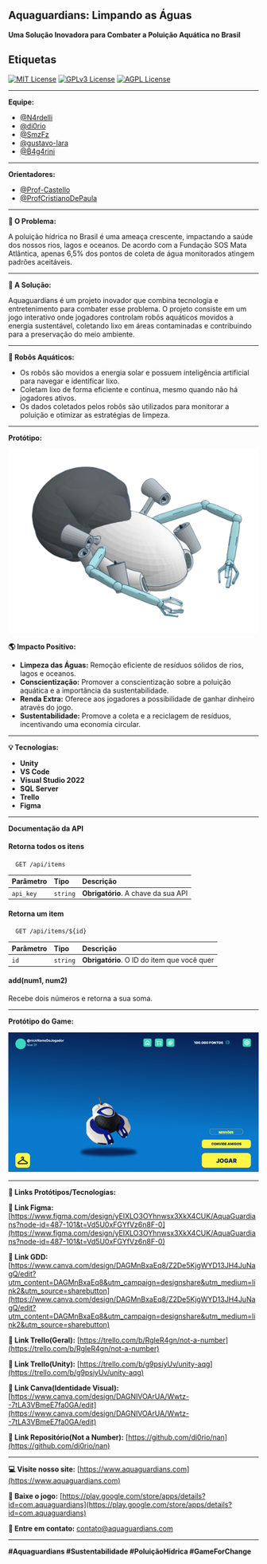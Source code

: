 ## Aquaguardians: Limpando as Águas

**Uma Solução Inovadora para Combater a Poluição Aquática no Brasil**

## Etiquetas

[![MIT License](https://img.shields.io/badge/License-MIT-green.svg)](https://choosealicense.com/licenses/mit/)
[![GPLv3 License](https://img.shields.io/badge/License-GPL%20v3-yellow.svg)](https://opensource.org/licenses/)
[![AGPL License](https://img.shields.io/badge/license-AGPL-blue.svg)](http://www.gnu.org/licenses/agpl-3.0)

---

**Equipe:**

- [@N4rdelli](https://www.github.com/N4rdelli)
- [@di0rio](https://www.github.com/di0rio) 
- [@SmzFz](https://www.github.com/SmzFz) 
- [@gustavo-lara](https://www.github.com/gustavo-lara)
- [@B4g4rini](https://www.github.com/B4g4rini)

---

**Orientadores:**

- [@Prof-Castello](https://www.github.com/Prof-Castello) 
- [@ProfCristianoDePaula](https://www.github.com/ProfCristianoDePaula) 

---

**🌊 O Problema:**

A poluição hídrica no Brasil é uma ameaça crescente, impactando a saúde dos nossos rios, lagos e oceanos. De acordo com a Fundação SOS Mata Atlântica, apenas 6,5% dos pontos de coleta de água monitorados atingem padrões aceitáveis.

---

**🤖 A Solução:**

Aquaguardians é um projeto inovador que combina tecnologia e entretenimento para combater esse problema. O projeto consiste em um jogo interativo onde jogadores controlam robôs aquáticos movidos a energia sustentável, coletando lixo em áreas contaminadas e contribuindo para a preservação do meio ambiente.

---

**🤖 Robôs Aquáticos:**

- Os robôs são movidos a energia solar e possuem inteligência artificial para navegar e identificar lixo.
- Coletam lixo de forma eficiente e contínua, mesmo quando não há jogadores ativos.
- Os dados coletados pelos robôs são utilizados para monitorar a poluição e otimizar as estratégias de limpeza.

---

**Protótipo:**

<center>
<a>
<img src="./img/prototipo-removebg-preview.png">
</a>
</center>

**🌎 Impacto Positivo:**

- **Limpeza das Águas:** Remoção eficiente de resíduos sólidos de rios, lagos e oceanos.
- **Conscientização:** Promover a conscientização sobre a poluição aquática e a importância da sustentabilidade.
- **Renda Extra:** Oferece aos jogadores a possibilidade de ganhar dinheiro através do jogo.
- **Sustentabilidade:** Promove a coleta e a reciclagem de resíduos, incentivando uma economia circular.

---

**💡 Tecnologias:**

- **Unity**
- **VS Code** 
- **Visual Studio 2022**
- **SQL Server**
- **Trello**
- **Figma**


---

**Documentação da API**

#### Retorna todos os itens

```http
  GET /api/items
```

| Parâmetro   | Tipo       | Descrição                           |
| :---------- | :--------- | :---------------------------------- |
| `api_key` | `string` | **Obrigatório**. A chave da sua API |

#### Retorna um item

```http
  GET /api/items/${id}
```

| Parâmetro   | Tipo       | Descrição                                   |
| :---------- | :--------- | :------------------------------------------ |
| `id`      | `string` | **Obrigatório**. O ID do item que você quer |

#### add(num1, num2)

Recebe dois números e retorna a sua soma.

---

**Protótipo do Game:**

<center>
<a>
<img src="./img/telaLobby.png">
</a>
</center>


---

**👾 Links Protótipos/Tecnologias:**

**🔗 Link Figma:** [https://www.figma.com/design/yEIXLO3OYhnwsx3XkX4CUK/AquaGuardians?node-id=487-101&t=Vd5U0xFGYfVz6n8F-0](https://www.figma.com/design/yEIXLO3OYhnwsx3XkX4CUK/AquaGuardians?node-id=487-101&t=Vd5U0xFGYfVz6n8F-0)

**🔗 Link GDD:** [https://www.canva.com/design/DAGMnBxaEq8/Z2De5KjgWYD13JH4JuNagQ/edit?utm_content=DAGMnBxaEq8&utm_campaign=designshare&utm_medium=link2&utm_source=sharebutton](https://www.canva.com/design/DAGMnBxaEq8/Z2De5KjgWYD13JH4JuNagQ/edit?utm_content=DAGMnBxaEq8&utm_campaign=designshare&utm_medium=link2&utm_source=sharebutton)

**🔗 Link Trello(Geral):** [https://trello.com/b/RgIeR4gn/not-a-number](https://trello.com/b/RgIeR4gn/not-a-number)

**🔗 Link Trello(Unity):** [https://trello.com/b/g9psiyUv/unity-aqg](https://trello.com/b/g9psiyUv/unity-aqg)

**🔗 Link Canva(Identidade Visual):** [https://www.canva.com/design/DAGNIVOArUA/Wwtz--7tLA3VBmeE7fa0GA/edit](https://www.canva.com/design/DAGNIVOArUA/Wwtz--7tLA3VBmeE7fa0GA/edit)

**🔗 Link Repositório(Not a Number):** [https://github.com/di0rio/nan](https://github.com/di0rio/nan)

---

**💻 Visite nosso site:** [https://www.aquaguardians.com](https://www.aquaguardians.com)

**📱 Baixe o jogo:** [https://play.google.com/store/apps/details?id=com.aquaguardians](https://play.google.com/store/apps/details?id=com.aquaguardians)

**🤝 Entre em contato:** [contato@aquaguardians.com](contato@aquaguardians.com)

---

**#Aquaguardians #Sustentabilidade #PoluiçãoHídrica #GameForChange**
